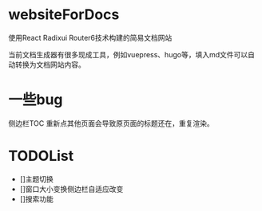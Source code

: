 # websiteForDocs
使用React Radixui Router6技术构建的简易文档网站

当前文档生成器有很多现成工具，例如vuepress、hugo等，填入md文件可以自动转换为文档网站内容。

# 一些bug

侧边栏TOC 重新点其他页面会导致原页面的标题还在，重复渲染。

# TODOList
- []主题切换
- []窗口大小变换侧边栏自适应改变
- []搜索功能

